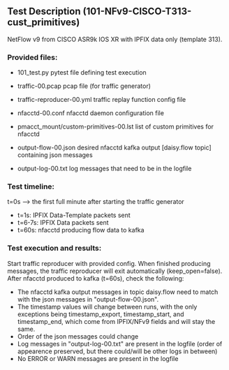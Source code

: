 ## Test Description (101-NFv9-CISCO-T313-cust_primitives)

NetFlow v9 from CISCO ASR9k IOS XR with IPFIX data only (template 313).

### Provided files:

- 101_test.py                               pytest file defining test execution

- traffic-00.pcap                           pcap file (for traffic generator)
- traffic-reproducer-00.yml                 traffic replay function config file

- nfacctd-00.conf                           nfacctd daemon configuration file

- pmacct_mount/custom-primitives-00.lst     list of custom primitives for nfacctd

- output-flow-00.json                       desired nfacctd kafka output [daisy.flow topic] containing json messages
- output-log-00.txt                         log messages that need to be in the logfile

### Test timeline:

t=0s --> the first full minute after starting the traffic generator

- t=1s:    IPFIX Data-Template packets sent
- t=6-7s:  IPFIX Data packets sent
- t=60s:   nfacctd producing flow data to kafka

### Test execution and results:

Start traffic reproducer with provided config. When finished producing messages, the traffic reproducer will exit automatically (keep_open=false). 
After nfacctd produced to kafka (t=60s), check the following:

- The nfacctd kafka output messages in topic daisy.flow need to match with the json messages in "output-flow-00.json".
- The timestamp values will change between runs, with the only exceptions being timestamp_export, timestamp_start, and timestamp_end, which come from IPFIX/NFv9 fields and will stay the same.
- Order of the json messages could change
- Log messages in "output-log-00.txt" are present in the logfile (order of appearence preserved, but there could/will be other logs in between)
- No ERROR or WARN messages are present in the logfile
